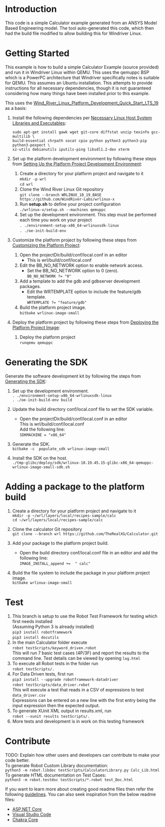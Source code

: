 # Introduction 
This code is a simple Calculator example generated from an ANSYS Model Based Engineering model. The tool auto-generated this code, which then had the build file modified to allow building this for Windriver Linux.

# Getting Started
This example is how to build a simple Calculator Example (source provided) and run it in Windriver Linux within QEMU. This uses the qemuppc BSP which is a PowerPC architecture that Windriver specifically notes is suitable for QEMU. This assumes an Ubuntu installation. This attempts to provide instructions for all necessary dependencies, though it is not guaranteed considering how many things have been installed prior to this example. 

This uses the [Wind_River_Linux_Platform_Development_Quick_Start_LTS_19](https://docs.windriver.com/bundle/Start_here_Wind_River_Linux_Platform_Development_Quick_Start_LTS_19/) as a basis:

1. Install the following dependencies per [Necessary Linux Host System Libraries and Executables](https://docs.windriver.com/bundle/Wind_River_Linux_Release_Notes_LTS_19/page/mmo1403548614704.html):
   ```
   sudo apt-get install gawk wget git-core diffstat unzip texinfo gcc-multilib \
   build-essential chrpath socat cpio python python3 python3-pip python3-pexpect \
   xz-utils debianutils iputils-ping libsdl1.2-dev xterm
   ```

2. Set up the platform development environment by following these steps from [Setting Up the Platform Project Development Environment](https://docs.windriver.com/bundle/Start_here_Wind_River_Linux_Platform_Development_Quick_Start_LTS_19/page/yqh1605740795305.html):
   1. Create a directory for your platform project and navigate to it  
      `mkdir -p wrl`  
      `cd wrl`  
   2. Clone the Wind River Linux Git repository   
      `git clone --branch WRLINUX_10_19_BASE https://github.com/WindRiver-Labs/wrlinux-x`
   3. Run **setup.sh** to define your project configuration  
      `./wrlinux-x/setup.sh --machines qemuppc`  
   4. Set up the development environment. This step must be performed each time you work on your project  
      `. ./environment-setup-x86_64-wrlinuxsdk-linux`  
      `. ./oe-init-build-env`  

3. Customize the platform project by following these steps from [Customizing the Platform Project](https://docs.windriver.com/bundle/Start_here_Wind_River_Linux_Platform_Development_Quick_Start_LTS_19/page/gqv1605740798121.html):  
   1. Open the projectDir/build/conf/local.conf in an editor
      - This is wrl/build/conf/local.conf
   2. Edit the BB_NO_NETWORK option to enable network access.
      - Set the BB_NO_NETWORK option to 0 (zero).  
        `BB_NO_NETWORK ?= "0"`  
   3. Add a template to add the gdb and gdbserver development packages.
      - Edit the WRTEMPLATE option to include the feature/gdb template.  
        `WRTEMPLATE ?= "feature/gdb"`
   4. Build the platform project image.  
      `bitbake wrlinux-image-small`  
4. Deploy the platform project by following these steps from [Deploying the Platform Project Image](https://docs.windriver.com/bundle/Start_here_Wind_River_Linux_Platform_Development_Quick_Start_LTS_19/page/snd1605740797216.html):  
   1. Deploy the platform project  
      `runqemu qemuppc`  

# Generating the SDK
Generate the software development kit by following the steps from [Generating the SDK](https://docs.windriver.com/bundle/Wind_River_Linux_Platform_Developers_Guide_9_1/page/faq1518556223077.html):  
   1. Set up the development environment.  
      `. ./environment-setup-x86_64-wrlinuxsdk-linux`  
      `. ./oe-init-build-env build`  
      
   2. Update the build directory conf/local.conf file to set the SDK variable.
      - Open the projectDir/build/conf/local.conf in an editor  
        This is wrl/build/conf/local.conf  
	Add the following line:  
        `SDKMACHINE = "x86_64"`  
	
   3. Generate the SDK.  
      `bitbake -c  populate_sdk wrlinux-image-small`  
   
   4. Install the SDK on the host.  
      `./tmp-glibc/deploy/sdk/wrlinux-10.19.45.15-glibc-x86_64-qemuppc-wrlinux-image-small-sdk.sh`  
      
# Adding a package to the platform build
1. Create a directory for your platform project and navigate to it  
   `mkdir -p ~/wrl/layers/local/recipes-sample/calc`  
   `cd ~/wrl/layers/local/recipes-sample/calc`  
2. Clone the calculator Git repository   
   `git clone --branch wrl https://github.com/TheRealXG/Calculator.git`  
3. Add your package to the platform project build.  
   - Open the build directory conf/local.conf file in an editor and add the following line:  
     `IMAGE_INSTALL_append +=  " calc"`  

4. Build the file system to include the package in your platform project image.  
   `bitbake wrlinux-image-small`  
   
# Test
1. This branch is setup to use the Robot Test Framework for testing which first needs installed  
	(Assuming Python 3 is already installed)  
	`pip3 install robotframework`  
	`pip3 install docutils`  
2. In the main Calculator folder execute  
	`robot testScripts/keyword_driven.robot`  
	This will run 7 basic test cases (4P/3F) and report the results to the command line. Test details can be viewed by opening `log.html`  
3. To execute all Robot tests in the folder run  
	`robot testScripts/.`  
4. For Data Driven tests, first run  
	`pip3 install --upgrade robotframework-datadriver`  
	`robot testScripts/data_driver.robot`  
	This will execute a test that reads in a CSV of expressions to test `data_driver.csv`  
	Expressions can be entered on a new line with the first entry being the input expression then the expected output.  
5. To generate XUnit XML output in results.xml, run  
	`robot --xunit results testScripts/.`
6. More tests and development is in work on this testing framework

# Contribute
TODO: Explain how other users and developers can contribute to make your code better.  
To generate Robot Custom Library documentation:  
	`python3 -m robot.libdoc testScripts/CalculatorLibrary.py Calc_Lib.html`  
To generate HTML documentation on Test Cases:  
	`python3 -m robot.testdoc testScripts/*.robot test_Doc.html`

If you want to learn more about creating good readme files then refer the following [guidelines](https://docs.microsoft.com/en-us/azure/devops/repos/git/create-a-readme?view=azure-devops). You can also seek inspiration from the below readme files:
- [ASP.NET Core](https://github.com/aspnet/Home)
- [Visual Studio Code](https://github.com/Microsoft/vscode)
- [Chakra Core](https://github.com/Microsoft/ChakraCore)
